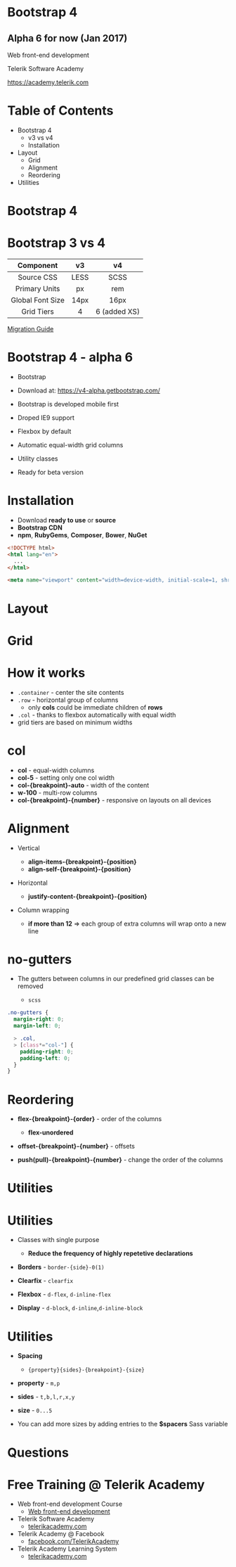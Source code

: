 <!-- section start -->

<!-- attr: { class:'slide-title', showInPresentation:true, hasScriptWrapper:true, style:'' } -->
# Bootstrap 4
##  Alpha 6 for now (Jan 2017)
<div class="signature">
    <p class="signature-course">Web front-end development</p>
    <p class="signature-initiative">Telerik Software Academy</p>
    <a href = "https://academy.telerik.com " class="signature-link">https://academy.telerik.com </a>
</div>

<!-- <img class="slide-image" showInPresentation="true" src="imgs/main-image.jpg" style="top:42%; left:71%; width:30%; z-index:-1; border-radius:15px;" /> -->


<!-- attr: { showInPresentation:true, hasScriptWrapper:true, style:'' } -->
# Table of Contents
- Bootstrap 4
  - v3 vs v4
  - Installation
- Layout
  - Grid
  - Alignment
  - Reordering
- Utilities

<!-- section start -->

<!-- attr: { class:'slide-section', showInPresentation:true, hasScriptWrapper:true, style:'' } -->
#  Bootstrap 4

<!-- <img class="slide-image" showInPresentation="true" src="imgs/bootstrap-social.png" style="top:42%; left:30%; width:40%; z-index:-1; border-radius:15px;" /> -->

<!-- attr: { showInPresentation:true, hasScriptWrapper:true, style:'' } -->
# Bootstrap 3 vs 4

| Component        | v3   | v4           |
|:----------------:|:----:|:------------:|
| Source CSS       | LESS | SCSS         |
| Primary Units    | px   | rem          |
| Global Font Size | 14px | 16px         |
| Grid Tiers       | 4    | 6 (added XS) |

[Migration Guide](https://v4-alpha.getbootstrap.com/migration/) 

<!-- attr: { showInPresentation:true, hasScriptWrapper:true, style:'' } -->
# Bootstrap 4 - alpha 6

-  Bootstrap
  - Download at: https://v4-alpha.getbootstrap.com/
  - Bootstrap is developed mobile first

- Droped IE9 support
- Flexbox by default
- Automatic equal-width grid columns
- Utility classes
- Ready for beta version

<!-- attr: { showInPresentation:true, hasScriptWrapper:true, style:'' } -->
# Installation
- Download **ready to use** or **source**
- **Bootstrap CDN**
- **npm**, **RubyGems**, **Composer**, **Bower**, **NuGet**

```html
<!DOCTYPE html>
<html lang="en">
  ...
</html>
```

```html
<meta name="viewport" content="width=device-width, initial-scale=1, shrink-to-fit=no">
```

<!-- section start -->

<!-- attr: { class:'slide-section', showInPresentation:true, hasScriptWrapper:true, style:'' } -->
# Layout

<!-- attr: { showInPresentation:true, hasScriptWrapper:true, style:'' } -->
# Grid 
<!-- <img class="slide-image" showInPresentation="true" src="imgs/grid-system.png" style="top:15%; left:10%; width:80%; z-index:-1; border-radius:15px;" /> -->

<!-- attr: { showInPresentation:true, hasScriptWrapper:true, style:'' } -->
# How it works

- `.container` - center the site contents 
- `.row` - horizontal group of columns
  - only **cols** could be immediate children of **rows**
- `.col` -  thanks to flexbox automatically with equal width
- grid tiers are based on minimum widths

<!-- attr: { showInPresentation:true, hasScriptWrapper:true, style:'' } -->
# col

- **col** - equal-width columns
- **col-5** - setting only one col width
- **col-{breakpoint}-auto** - width of the content
- **w-100** - multi-row columns
- **col-{breakpoint}-{number}** - responsive on layouts on all devices

<!-- attr: { showInPresentation:true, hasScriptWrapper:true, style:'' } -->
# Alignment

- Vertical
  - **align-items-{breakpoint}-{position}**
  - **align-self-{breakpoint}-{position}**

- Horizontal
  - **justify-content-{breakpoint}-{position}**

- Column wrapping
  -  **if more than 12** => each group of extra columns will wrap onto a new line

<!-- attr: { showInPresentation:true, hasScriptWrapper:true, style:'' } -->
# no-gutters
- The gutters between columns in our predefined grid classes can be removed

  - `scss`

```scss
.no-gutters {
  margin-right: 0;
  margin-left: 0;

  > .col,
  > [class*="col-"] {
    padding-right: 0;
    padding-left: 0;
  }
}
```

<!-- attr: { showInPresentation:true, hasScriptWrapper:true, style:'' } -->
# Reordering

- **flex-{breakpoint}-{order}** - order of the columns
  - **flex-unordered**

- **offset-{breakpoint}-{number}**  - offsets

- **push(pull)-{breakpoint}-{number}** - change the order of the columns

<!-- section start -->

<!-- attr: { class:'slide-section', showInPresentation:true, hasScriptWrapper:true, style:'' } -->
# Utilities

<!-- attr: { showInPresentation:true, hasScriptWrapper:true } -->
# Utilities
- Classes with single purpose
  - **Reduce the frequency of highly repetetive declarations**

- **Borders** - `border-{side}-0(1)`
- **Clearfix** - `clearfix`
- **Flexbox** - `d-flex`, `d-inline-flex`
- **Display** - `d-block`, `d-inline`,`d-inline-block`


<!-- attr: { showInPresentation:true, hasScriptWrapper:true } -->
# Utilities
- **Spacing**
  - `{property}{sides}-{breakpoint}-{size}`

- **property** - `m,p`
- **sides** - `t,b,l,r,x,y`
- **size** - `0...5`

- You can add more sizes by adding entries to the **$spacers** Sass variable

<!-- section start -->
<!-- attr: {id: 'questions', class: 'slide-section', hasScriptWrapper:true} -->
# Questions


<!-- attr: { showInPresentation: true, hasScriptWrapper: true} -->
# Free Training @ Telerik Academy

- Web front-end development Course
  - [Web front-end development](http://telerikacademy.com/Courses/Courses/Details/414)
- Telerik Software Academy
  - [telerikacademy.com](https://telerikacademy.com)
- Telerik Academy @ Facebook
  - [facebook.com/TelerikAcademy](https://facebook.com/TelerikAcademy)
- Telerik Academy Learning System
  - [telerikacademy.com](https://telerikacademy.com)
